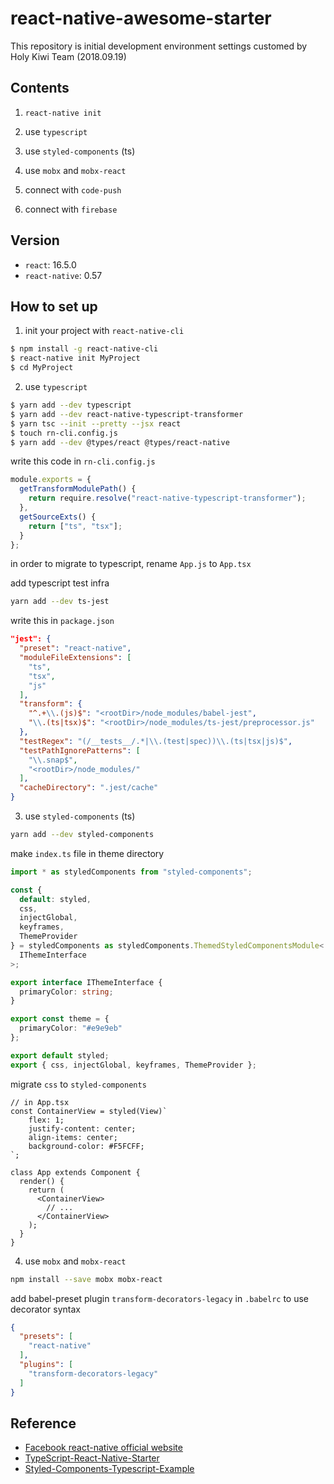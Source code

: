 # react-native-awesome-starter

This repository is initial development environment settings customed by Holy Kiwi Team (2018.09.19)

## Contents

1. `react-native init`

2. use `typescript`

3. use `styled-components` (ts)

4. use `mobx` and `mobx-react`

5. connect with `code-push`

6. connect with `firebase`

## Version

- `react`: 16.5.0
- `react-native`: 0.57

## How to set up

1. init your project with `react-native-cli`

```bash
$ npm install -g react-native-cli
$ react-native init MyProject
$ cd MyProject
```

2. use `typescript`

```bash
$ yarn add --dev typescript
$ yarn add --dev react-native-typescript-transformer
$ yarn tsc --init --pretty --jsx react
$ touch rn-cli.config.js
$ yarn add --dev @types/react @types/react-native
```

write this code in `rn-cli.config.js`

```javascript
module.exports = {
  getTransformModulePath() {
    return require.resolve("react-native-typescript-transformer");
  },
  getSourceExts() {
    return ["ts", "tsx"];
  }
};
```

in order to migrate to typescript, rename `App.js` to `App.tsx`

add typescript test infra
```bash
yarn add --dev ts-jest
```

write this in `package.json`
```json
"jest": {
  "preset": "react-native",
  "moduleFileExtensions": [
    "ts",
    "tsx",
    "js"
  ],
  "transform": {
    "^.+\\.(js)$": "<rootDir>/node_modules/babel-jest",
    "\\.(ts|tsx)$": "<rootDir>/node_modules/ts-jest/preprocessor.js"
  },
  "testRegex": "(/__tests__/.*|\\.(test|spec))\\.(ts|tsx|js)$",
  "testPathIgnorePatterns": [
    "\\.snap$",
    "<rootDir>/node_modules/"
  ],
  "cacheDirectory": ".jest/cache"
}
```

3. use `styled-components` (ts)

```bash
yarn add --dev styled-components
```

make `index.ts` file in theme directory
```typescript
import * as styledComponents from "styled-components";

const {
  default: styled,
  css,
  injectGlobal,
  keyframes,
  ThemeProvider
} = styledComponents as styledComponents.ThemedStyledComponentsModule<
  IThemeInterface
>;

export interface IThemeInterface {
  primaryColor: string;
}

export const theme = {
  primaryColor: "#e9e9eb"
};

export default styled;
export { css, injectGlobal, keyframes, ThemeProvider };
```

migrate `css` to `styled-components`
```tsx
// in App.tsx
const ContainerView = styled(View)`
    flex: 1;
    justify-content: center;
    align-items: center;
    background-color: #F5FCFF;
`;

class App extends Component {
  render() {
    return (
      <ContainerView>
        // ...
      </ContainerView>
    );
  }
}
```

4. use `mobx` and `mobx-react`

```bash
npm install --save mobx mobx-react
```

add babel-preset plugin `transform-decorators-legacy` in `.babelrc` to use decorator syntax
```json
{
  "presets": [
    "react-native"
  ],
  "plugins": [
    "transform-decorators-legacy"
  ]
}
```


## Reference

- [Facebook react-native official website](https://facebook.github.io/react-native/docs/getting-started.html)
- [TypeScript-React-Native-Starter](https://github.com/Microsoft/TypeScript-React-Native-Starter)
- [Styled-Components-Typescript-Example](https://github.com/patrick91/Styled-Components-Typescript-Example/blob/master/src/theme/index.ts)
